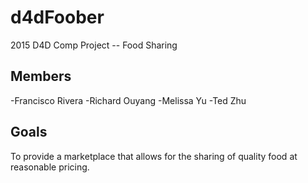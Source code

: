 # d4dFoober
2015 D4D Comp Project -- Food Sharing

## Members
-Francisco Rivera
-Richard Ouyang
-Melissa Yu
-Ted Zhu

## Goals

To provide a marketplace that allows for the sharing of quality food at reasonable pricing.

